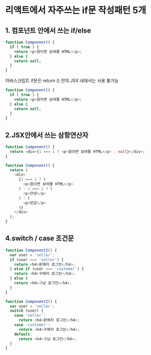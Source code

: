 # 리액트에서 자주쓰는 if문 작성패턴 5개

## 1. 컴포넌트 안에서 쓰는 if/else

```ts
function Component() {
  if ( true ) {
    return <p>참이면 보여줄 HTML</p>;
  } else {
    return null;
  }
}
```

자바스크립트 if문은 return () 안의 JSX 내에서는 사용 불가능

```ts
function Component() {
  if ( true ) {
    return <p>참이면 보여줄 HTML</p>;
  } else {
    return null;
  }
}
```

## 2.JSX안에서 쓰는 삼항연산자

```ts
function Component() {
  return <div>{1 === 1 ? <p>참이면 보여줄 HTML</p> : null}</div>;
}
```

```ts
function Component() {
  return (
    <div>
      {1 === 1 ? (
        <p>참이면 보여줄 HTML</p>
      ) : 2 === 2 ? (
        <p>안녕</p>
      ) : (
        <p>반갑</p>
      )}
    </div>
  );
}
```

## 4.switch / case 조건문

```ts
function Component2() {
  var user = 'seller';
  if (user === 'seller') {
    return <h4>판매자 로그인</h4>;
  } else if (user === 'customer') {
    return <h4>구매자 로그인</h4>;
  } else {
    return <h4>그냥 로그인</h4>;
  }
}
```

```ts
function Component2() {
  var user = 'seller';
  switch (user) {
    case 'seller':
      return <h4>판매자 로그인</h4>;
    case 'customer':
      return <h4>구매자 로그인</h4>;
    default:
      return <h4>그냥 로그인</h4>;
  }
}
```
